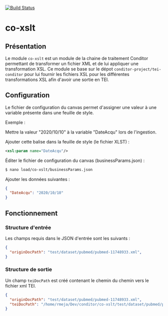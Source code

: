 [![Build Status](https://travis-ci.org/conditor-project/co-xslt.svg?branch=master)](https://travis-ci.org/conditor-project/co-xslt)
# co-xslt

## Présentation

Le module `co-xslt` est un module de la chaine de traitement Conditor permettant de transformer un fichier XML et de lui appliquer une transformation XSL. Ce module se base sur le dépot `conditor-project/tei-conditor` pour lui fournir les fichiers XSL pour les différentes transformations XSL afin d'avoir une sortie en TEI.

## Configuration

Le fichier de configuration du canvas permet d'assigner une valeur à une variable présente dans une feuille de style.

Exemple :

Mettre la valeur "2020/10/10" à la variable "DateAcqu" lors de l'ingestion. 

Ajouter cette balise dans la feuille de style (le fichier XLST) :

```xml
<xsl:param name="DateAcqu"/>
```

Éditer le fichier de configuration du canvas (businessParams.json) :

```sh
$ nano load/co-xslt/businessParams.json
```

Ajouter les données suivantes :

```json
{
  "DateAcqu": "2020/10/10"
}
```

## Fonctionnement

### Structure d'entrée

Les champs requis dans le JSON d'entrée sont les suivants :

```json
{
  "originDocPath": "test/dataset/pubmed/pubmed-11748933.xml",
}
```

### Structure de sortie

Un champ `teiDocPath` est créé contenant le chemin du chemin vers le fichier xml TEI.

```json
{
  "originDocPath": "test/dataset/pubmed/pubmed-11748933.xml",
  "teiDocPath": "/home/rmeja/Dev/conditor/co-xslt/test/dataset/pubmed/pubmed-11748933.tei"
}
```
